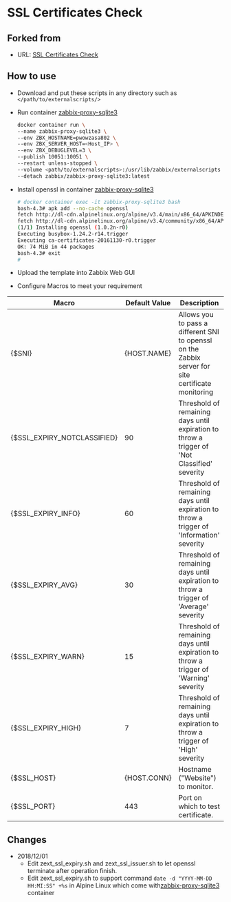 # SSL Certificates Check

## Forked from

- URL: [SSL Certificates Check](https://share.zabbix.com/cat-app/web-servers/ssl-certificates-check-new)

## How to use

- Download and put these scripts in any directory such as `</path/to/externalscripts/>`
- Run container [zabbix-proxy-sqlite3](https://hub.docker.com/r/zabbix/zabbix-proxy-sqlite3)

  ``` sh
  docker container run \
  --name zabbix-proxy-sqlite3 \
  --env ZBX_HOSTNAME=pwowzasa802 \
  --env ZBX_SERVER_HOST=<Host_IP> \
  --env ZBX_DEBUGLEVEL=3 \
  --publish 10051:10051 \
  --restart unless-stopped \
  --volume <path/to/externalscripts>:/usr/lib/zabbix/externalscripts \
  --detach zabbix/zabbix-proxy-sqlite3:latest
  ```

- Install openssl in container [zabbix-proxy-sqlite3](https://hub.docker.com/r/zabbix/zabbix-proxy-sqlite3)

  ``` sh
  # docker container exec -it zabbix-proxy-sqlite3 bash
  bash-4.3# apk add --no-cache openssl
  fetch http://dl-cdn.alpinelinux.org/alpine/v3.4/main/x86_64/APKINDEX.tar.gz
  fetch http://dl-cdn.alpinelinux.org/alpine/v3.4/community/x86_64/APKINDEX.tar.gz
  (1/1) Installing openssl (1.0.2n-r0)
  Executing busybox-1.24.2-r14.trigger
  Executing ca-certificates-20161130-r0.trigger
  OK: 74 MiB in 44 packages
  bash-4.3# exit
  #
  ```

- Upload the template into Zabbix Web GUI
- Configure Macros to meet your requirement
  
| Macro | Default Value | Description |
|-------|---------------|-------------|
| {$SNI} | {HOST.NAME} | Allows you to pass a different SNI to openssl on the Zabbix server for site certificate monitoring |
| {$SSL_EXPIRY_NOTCLASSIFIED} | 90 | Threshold of remaining days until expiration to throw a trigger of 'Not Classified' severity |
| {$SSL_EXPIRY_INFO} | 60 | Threshold of remaining days until expiration to throw a trigger of 'Information' severity |
| {$SSL_EXPIRY_AVG} | 30 | Threshold of remaining days until expiration to throw a trigger of 'Average' severity |
| {$SSL_EXPIRY_WARN} | 15 | Threshold of remaining days until expiration to throw a trigger of 'Warning' severity |
| {$SSL_EXPIRY_HIGH} | 7 | Threshold of remaining days until expiration to throw a trigger of 'High' severity |
| {$SSL_HOST} | {HOST.CONN} | Hostname ("Website") to monitor. |
| {$SSL_PORT} | 443 | Port on which to test certificate. |

## Changes

- 2018/12/01
  - Edit zext_ssl_expiry.sh and zext_ssl_issuer.sh to let openssl terminate after operation finish.
  - Edit zext_ssl_expiry.sh to support command `date -d "YYYY-MM-DD HH:MI:SS" +%s` in Alpine Linux which come with[zabbix-proxy-sqlite3](https://hub.docker.com/r/zabbix/zabbix-proxy-sqlite3) container